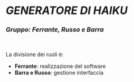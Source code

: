 # ***GENERATORE DI HAIKU***
### *Gruppo: Ferrante, Russo e Barra*
<br>


La divisione dei ruoli è:
* **Ferrante**: realizzazione del software
* **Barra e Russo**: gestione interfaccia
